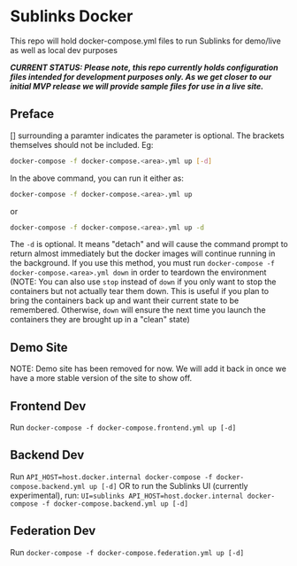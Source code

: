 # Sublinks Docker

This repo will hold docker-compose.yml files to run Sublinks for demo/live
as well as local dev purposes

***CURRENT STATUS: Please note, this repo currently holds configuration files
intended for development purposes only. As we get closer to our initial MVP
release we will provide sample files for use in a live site.***

## Preface

[] surrounding a paramter indicates the parameter is optional. The brackets
themselves should not be included. Eg:

```bash
docker-compose -f docker-compose.<area>.yml up [-d]
```

In the above command, you can run it either as:

```bash
docker-compose -f docker-compose.<area>.yml up
```

or

```bash
docker-compose -f docker-compose.<area>.yml up -d
```

The `-d` is optional. It means "detach" and will cause the command prompt to
return almost immediately but the docker images will continue running in the
background.  If you use this method, you must run
`docker-compose -f docker-compose.<area>.yml down` in order to teardown the
environment (NOTE: You can also use `stop` instead of `down` if you only want
to stop the containers but not actually tear them down. This is useful if you
plan to bring the containers back up and want their current state to be
remembered. Otherwise, `down` will ensure the next time you launch the
containers they are brought up in a "clean" state)

## Demo Site

NOTE: Demo site has been removed for now. We will add it back in once we have
a more stable version of the site to show off.

## Frontend Dev

Run `docker-compose -f docker-compose.frontend.yml up [-d]`

## Backend Dev

Run `API_HOST=host.docker.internal docker-compose -f docker-compose.backend.yml up [-d]`
OR to run the Sublinks UI (currently experimental), run:
`UI=sublinks API_HOST=host.docker.internal docker-compose -f docker-compose.backend.yml up [-d]`

## Federation Dev

Run `docker-compose -f docker-compose.federation.yml up [-d]`
